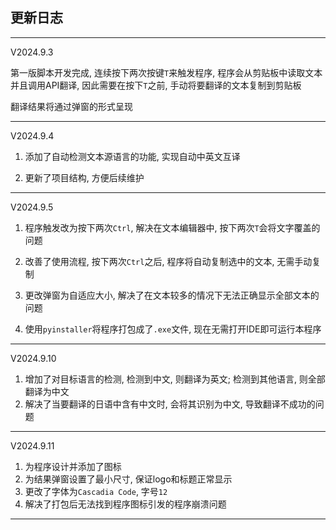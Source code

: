 ## 更新日志

--- 

V2024.9.3

第一版脚本开发完成, 连续按下两次按键`T`来触发程序, 程序会从剪贴板中读取文本并且调用API翻译, 因此需要在按下`T`之前, 手动将要翻译的文本复制到剪贴板 

翻译结果将通过弹窗的形式呈现 

--- 

V2024.9.4

1. 添加了自动检测文本源语言的功能, 实现自动中英文互译 

2. 更新了项目结构, 方便后续维护 

--- 

V2024.9.5 

1. 程序触发改为按下两次`Ctrl`, 解决在文本编辑器中, 按下两次`T`会将文字覆盖的问题 

2. 改善了使用流程, 按下两次`Ctrl`之后, 程序将自动复制选中的文本, 无需手动复制

3. 更改弹窗为自适应大小, 解决了在文本较多的情况下无法正确显示全部文本的问题 

4. 使用`pyinstaller`将程序打包成了`.exe`文件, 现在无需打开IDE即可运行本程序 

--- 

V2024.9.10 

1. 增加了对目标语言的检测, 检测到中文, 则翻译为英文; 检测到其他语言, 则全部翻译为中文 
2. 解决了当要翻译的日语中含有中文时, 会将其识别为中文, 导致翻译不成功的问题 

--- 

V2024.9.11 

1. 为程序设计并添加了图标 
2. 为结果弹窗设置了最小尺寸, 保证logo和标题正常显示 
3. 更改了字体为`Cascadia Code`, 字号`12` 
4. 解决了打包后无法找到程序图标引发的程序崩溃问题 

--- 
